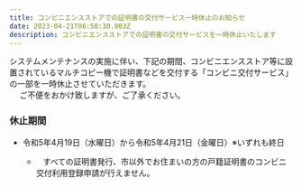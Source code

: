 ```yaml
---
title: コンビニエンスストアでの証明書の交付サービス一時休止のお知らせ
date: 2023-04-21T06:58:30.003Z
description: コンビニエンスストアでの証明書の交付サービスを一時休止いたします
---
```

システムメンテナンスの実施に伴い、下記の期間、コンビニエンスストア等に設置されているマルチコピー機で証明書などを交付する「コンビニ交付サービス」の一部を一時休止させていただきます。\
 　ご不便をおかけ致しますが、ご了承ください。 

### 休止期間

* 令和5年4月19日（水曜日）から令和5年4月21日（金曜日）※いずれも終日

  *    すべての証明書発行、市以外でお住まいの方の戸籍証明書のコンビニ交付利用登録申請が行えません。